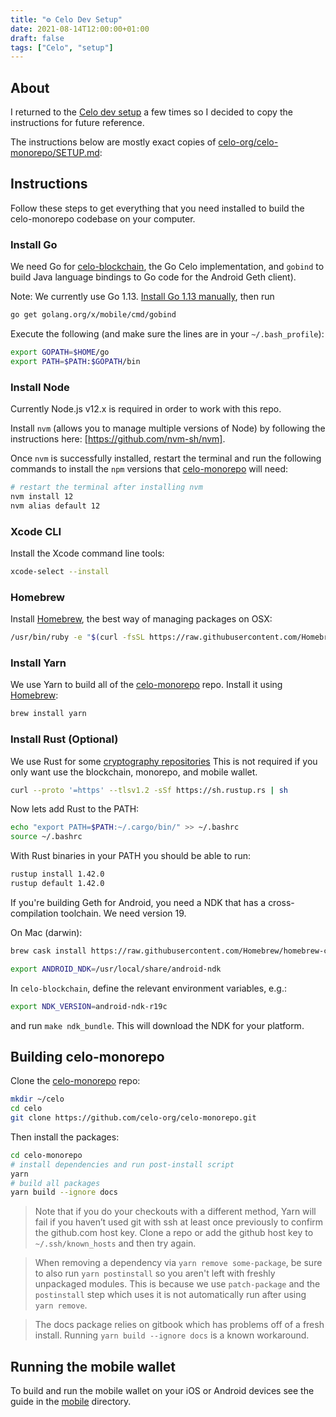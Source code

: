 ```yaml
---
title: "⚙️ Celo Dev Setup"
date: 2021-08-14T12:00:00+01:00
draft: false
tags: ["Celo", "setup"]
---
```


## About

I returned to the [Celo dev setup](https://github.com/celo-org/celo-monorepo/blob/master/SETUP.md) a few times so I decided to copy the instructions for future reference.

The instructions below are mostly exact copies of [celo-org/celo-monorepo/SETUP.md](https://github.com/celo-org/celo-monorepo/blob/master/SETUP.md):

## Instructions

Follow these steps to get everything that you need installed to build the celo-monorepo codebase on your computer.

### Install Go

We need Go for [celo-blockchain], the Go Celo implementation, and `gobind` to build Java language bindings to Go code for the Android Geth client).

Note: We currently use Go 1.13. [Install Go 1.13 manually](https://golang.org/dl/), then run

```bash
go get golang.org/x/mobile/cmd/gobind
```

Execute the following (and make sure the lines are in your `~/.bash_profile`):

```bash
export GOPATH=$HOME/go
export PATH=$PATH:$GOPATH/bin
```

### Install Node

Currently Node.js v12.x is required in order to work with this repo.

Install `nvm` (allows you to manage multiple versions of Node) by following the instructions here: [https://github.com/nvm-sh/nvm].

Once `nvm` is successfully installed, restart the terminal and run the following commands to install the `npm` versions that [celo-monorepo] will need:

```bash
# restart the terminal after installing nvm
nvm install 12
nvm alias default 12
```


### Xcode CLI

Install the Xcode command line tools:

```bash
xcode-select --install
```

### Homebrew

Install [Homebrew], the best way of managing packages on OSX:

```bash
/usr/bin/ruby -e "$(curl -fsSL https://raw.githubusercontent.com/Homebrew/install/master/install)"
```

### Install Yarn

We use Yarn to build all of the [celo-monorepo] repo. Install it using [Homebrew](#homebrew):

```bash
brew install yarn
```

### Install Rust (Optional)

We use Rust for some [cryptography repositories](https://github.com/celo-org?q=&type=&language=rust) This is not 
required if you only want use the blockchain, monorepo, and mobile wallet.

```bash
curl --proto '=https' --tlsv1.2 -sSf https://sh.rustup.rs | sh
```

Now lets add Rust to the PATH:

```bash
echo "export PATH=$PATH:~/.cargo/bin/" >> ~/.bashrc
source ~/.bashrc
```

With Rust binaries in your PATH you should be able to run:

```bash
rustup install 1.42.0
rustup default 1.42.0
```

If you're building Geth for Android, you need a NDK that has a cross-compilation toolchain. We need version 19.

On Mac (darwin):
```bash
brew cask install https://raw.githubusercontent.com/Homebrew/homebrew-cask/a39a95824122da8448dbeb0b0ca1dde78e5a793c/Casks/android-ndk.rb

export ANDROID_NDK=/usr/local/share/android-ndk
```

In `celo-blockchain`, define the relevant environment variables, e.g.:

```bash
export NDK_VERSION=android-ndk-r19c
```

and run `make ndk_bundle`. This will download the NDK for your platform.


## Building celo-monorepo

Clone the [celo-monorepo] repo:

```bash
mkdir ~/celo
cd celo
git clone https://github.com/celo-org/celo-monorepo.git
```

Then install the packages:

```bash
cd celo-monorepo
# install dependencies and run post-install script
yarn
# build all packages
yarn build --ignore docs
```

> Note that if you do your checkouts with a different method, Yarn will fail if
> you haven’t used git with ssh at least once previously to confirm the
> github.com host key. Clone a repo or add the github host key to
> `~/.ssh/known_hosts` and then try again.

> When removing a dependency via `yarn remove some-package`, be sure to also run `yarn postinstall` so
> you aren't left with freshly unpackaged modules. This is because we use `patch-package`
> and the `postinstall` step which uses it is not automatically run after using `yarn remove`.

> The docs package relies on gitbook which has problems off of a fresh install. Running
> `yarn build --ignore docs` is a known workaround. 


## Running the mobile wallet

To build and run the mobile wallet on your iOS or Android devices see the guide in the [mobile](https://github.com/celo-org/wallet/tree/main/packages/mobile) directory.


[celo-monorepo]: https://github.com/celo-org/celo-monorepo
[celo-blockchain]: https://github.com/celo-org/celo-blockchain
[celo-bls]: https://github.com/celo-org/celo-bls-go
[Homebrew]: https://brew.sh
[https://github.com/nvm-sh/nvm]: https://github.com/nvm-sh/nvm